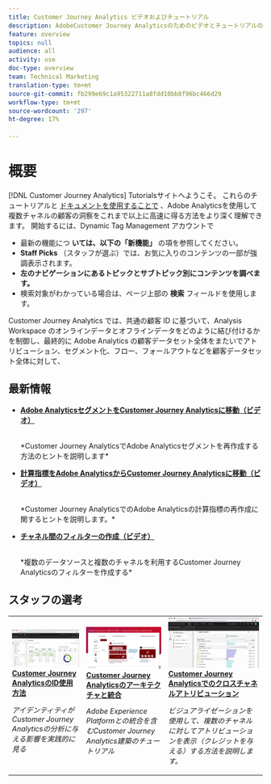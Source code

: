 ```yaml
---
title: Customer Journey Analytics ビデオおよびチュートリアル
description: AdobeCustomer Journey Analyticsのためのビデオとチュートリアルの集まりです。
feature: overview
topics: null
audience: all
activity: use
doc-type: overview
team: Technical Marketing
translation-type: tm+mt
source-git-commit: fb299e69c1a95322711a8fdd10bb8f96bc466d29
workflow-type: tm+mt
source-wordcount: '297'
ht-degree: 17%

---
```



# 概要

[!DNL Customer Journey Analytics] Tutorialsサイトへようこそ。  これらのチュートリアルと [ドキュメントを使用することで](https://docs.adobe.com/content/help/ja-JP/analytics-platform/using/cja-landing.html) 、Adobe Analyticsを使用して複数チャネルの顧客の洞察をこれまで以上に高速に得る方法をより深く理解できます。  開始するには、Dynamic Tag Management アカウントで

* 最新の機能につ **いては、以下の「新機能」** の項を参照してください。
* **Staff Picks** （スタッフが選ぶ）では、お気に入りのコンテンツの一部が強調表示されます。
* **左のナビゲーションにあるトピックとサブトピック別にコンテンツを調べます。**
* 検索対象がわかっている場合は、ページ上部の **検索** フィールドを使用します。

Customer Journey Analytics では、共通の顧客 ID に基づいて、Analysis Workspace のオンラインデータとオフラインデータをどのように結び付けるかを制御し、最終的に Adobe Analytics の顧客データセット全体をまたいでアトリビューション、セグメント化、フロー、フォールアウトなどを顧客データセット全体に対して、

## 最新情報

* **[Adobe AnalyticsセグメントをCustomer Journey Analyticsに移動（ビデオ）](/help/moving-adobe-analytics-segments-to-customer-journey-analytics.md)**

   <br>
   *Customer Journey AnalyticsでAdobe Analyticsセグメントを再作成する方法のヒントを説明します*

* **[計算指標をAdobe AnalyticsからCustomer Journey Analyticsに移動（ビデオ）](/help/moving-your-calculated-metrics-from-adobe-analytics-to-customer-journey-analytics.md)**

   <br>
   *Customer Journey AnalyticsでのAdobe Analyticsの計算指標の再作成に関するヒントを説明します。*

* **[チャネル間のフィルターの作成（ビデオ）](/help/creating-cross-channel-filters-in-customer-journey-analytics.md)**

   <br>
   *複数のデータソースと複数のチャネルを利用するCustomer Journey Analyticsのフィルターを作成する*

## スタッフの選考

<table>
<tr>
  <td>
    <a href="/help/understanding-how-customer-journey-analytics-uses-identity.md">
      <img alt="CJAでのIDの使用方法" src="assets/30750.jpg" />
    </a>
    <div>
      <a href="/help/understanding-how-customer-journey-analytics-uses-identity.md">
    <strong>Customer Journey AnalyticsのID使用方法</strong>
    </a>
    </div>
    <p>
    <em>アイデンティティがCustomer Journey Analyticsの分析に与える影響を実践的に見る</em>
    <p>
  </td>
   <td>
    <a href="/help/architecture-and-integrations-of-cja.md">
      <img alt="Customer Journey Analyticsのアーキテクチャと統合" src="assets/32483.jpg" />
    </a>
    <div>
      <a href="/help/architecture-and-integrations-of-cja.md">
    <strong>Customer Journey Analyticsのアーキテクチャと統合</strong>
    </a>
    </div>
    <p>
    <em>Adobe Experience Platformとの統合を含むCustomer Journey Analytics建築のチュートリアル</em>
    <p>
  </td>
  <td>
    <a href="/help/cross-channel-attribution-in-customer-journey-analytics.md">
      <img alt="Customer Journey Analyticsでのクロスチャネルアトリビューション" src="assets/31772.jpg" />
    </a>
    <div>
      <a href="/help/cross-channel-attribution-in-customer-journey-analytics.md">
    <strong>Customer Journey Analyticsでのクロスチャネルアトリビューション</strong>
    </a>
    </div>
    <p>
    <em>ビジュアライゼーションを使用して、複数のチャネルに対してアトリビューションを表示（クレジットを与える）する方法を説明します。</em>
    <p>
  </td>
</tr>
</table>
